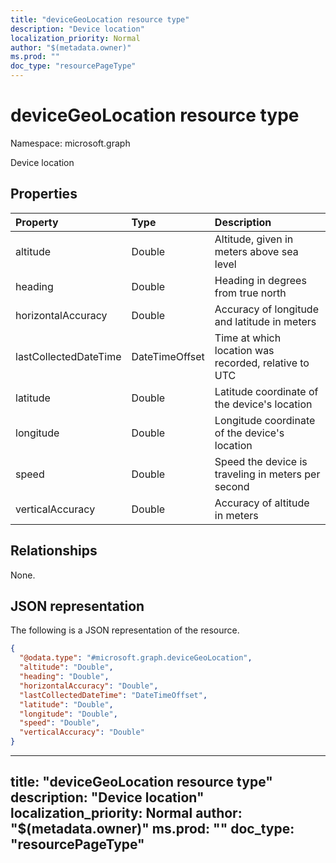 ```yaml
---
title: "deviceGeoLocation resource type"
description: "Device location"
localization_priority: Normal
author: "$(metadata.owner)"
ms.prod: ""
doc_type: "resourcePageType"
---
```


# deviceGeoLocation resource type

Namespace: microsoft.graph

Device location

## Properties

| Property              | Type           | Description                                          |
| :-------------------- | :------------- | :--------------------------------------------------- |
| altitude              | Double         | Altitude, given in meters above sea level            |
| heading               | Double         | Heading in degrees from true north                   |
| horizontalAccuracy    | Double         | Accuracy of longitude and latitude in meters         |
| lastCollectedDateTime | DateTimeOffset | Time at which location was recorded, relative to UTC |
| latitude              | Double         | Latitude coordinate of the device's location         |
| longitude             | Double         | Longitude coordinate of the device's location        |
| speed                 | Double         | Speed the device is traveling in meters per second   |
| verticalAccuracy      | Double         | Accuracy of altitude in meters                       |

## Relationships

None.

## JSON representation

The following is a JSON representation of the resource.

<!-- {
  "blockType": "resource",
  "@odata.type": "microsoft.graph.deviceGeoLocation",
}
-->

```json
{
  "@odata.type": "#microsoft.graph.deviceGeoLocation",
  "altitude": "Double",
  "heading": "Double",
  "horizontalAccuracy": "Double",
  "lastCollectedDateTime": "DateTimeOffset",
  "latitude": "Double",
  "longitude": "Double",
  "speed": "Double",
  "verticalAccuracy": "Double"
}
```

---
title: "deviceGeoLocation resource type"
description: "Device location"
localization_priority: Normal
author: "$(metadata.owner)"
ms.prod: ""
doc_type: "resourcePageType"
---